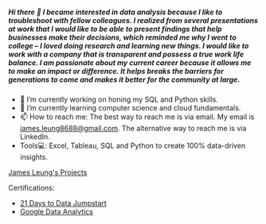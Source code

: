 ##### Hi there 👋 I became interested in data analysis because I like to troubleshoot with fellow colleagues. I realized from several presentations at work that I would like to be able to present findings that help businesses make their decisions, which reminded me why I went to college – I loved doing research and learning new things. I would like to work with a company that is transparent and possess a true work life balance. I am passionate about my current career because it allows me to make an impact or difference. It helps breaks the barriers for generations to come and makes it better for the community at large.

- 🔭 I’m currently working on honing my SQL and Python skills.
- 🌱 I’m currently learning computer science and cloud fundamentals.
- 📫 How to reach me: The best way to reach me is via email. My email is james.leung8688@gmail.com. The alternative way to reach me is via LinkedIn.
- Tools💻: Excel, Tableau, SQL and Python to create 100% data-driven insights.

<a href="https://jamesjaixp.github.io/jamesleung1.github.io/">James Leung's Projects</a>

Certifications:
- <a href="https://docs.google.com/presentation/d/1JP0UuAKh8MwJPzWnriuTOtymh029O6DRN5_GOSWvQEo/preview?slide=id.p">21 Days to Data Jumpstart</a>
- <a href="https://www.coursera.org/account/accomplishments/professional-cert/5CTVLGSL896W">Google Data Analytics</a>

<!--
**jamesjaixp/jamesjaixp** is a ✨ _special_ ✨ repository because its `README.md` (this file) appears on your GitHub profile.

Here are some ideas to get you started:

-->

